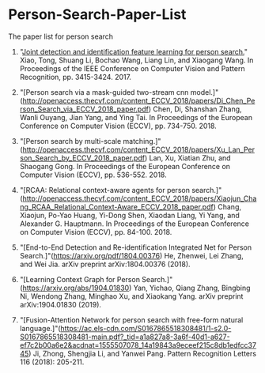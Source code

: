 # Person-Search-Paper-List
The paper list for person search


1. "[Joint detection and identification feature learning for person search.](http://openaccess.thecvf.com/content_cvpr_2017/papers/Xiao_Joint_Detection_and_CVPR_2017_paper.pdf)" Xiao, Tong, Shuang Li, Bochao Wang, Liang Lin, and Xiaogang Wang.  In Proceedings of the IEEE Conference on Computer Vision and Pattern Recognition, pp. 3415-3424. 2017. 

2. "[Person search via a mask-guided two-stream cnn model.]"(http://openaccess.thecvf.com/content_ECCV_2018/papers/Di_Chen_Person_Search_via_ECCV_2018_paper.pdf) Chen, Di, Shanshan Zhang, Wanli Ouyang, Jian Yang, and Ying Tai.  In Proceedings of the European Conference on Computer Vision (ECCV), pp. 734-750. 2018. 

3. "[Person search by multi-scale matching.]"(http://openaccess.thecvf.com/content_ECCV_2018/papers/Xu_Lan_Person_Search_by_ECCV_2018_paper.pdf) Lan, Xu, Xiatian Zhu, and Shaogang Gong.  In Proceedings of the European Conference on Computer Vision (ECCV), pp. 536-552. 2018. 

4. "[RCAA: Relational context-aware agents for person search.]"(http://openaccess.thecvf.com/content_ECCV_2018/papers/Xiaojun_Chang_RCAA_Relational_Context-Aware_ECCV_2018_paper.pdf) Chang, Xiaojun, Po-Yao Huang, Yi-Dong Shen, Xiaodan Liang, Yi Yang, and Alexander G. Hauptmann.  In Proceedings of the European Conference on Computer Vision (ECCV), pp. 84-100. 2018.

5. "[End-to-End Detection and Re-identification Integrated Net for Person Search.]"(https://arxiv.org/pdf/1804.00376) He, Zhenwei, Lei Zhang, and Wei Jia.  arXiv preprint arXiv:1804.00376 (2018).

6. "[Learning Context Graph for Person Search.]"(https://arxiv.org/abs/1904.01830) Yan, Yichao, Qiang Zhang, Bingbing Ni, Wendong Zhang, Minghao Xu, and Xiaokang Yang.  arXiv preprint arXiv:1904.01830 (2019). 

7. "[Fusion-Attention Network for person search with free-form natural language.]"(https://ac.els-cdn.com/S0167865518308481/1-s2.0-S0167865518308481-main.pdf?_tid=a1a827a8-3a6f-40d1-a627-ef7c2b00a6e2&acdnat=1555507078_14a19843a9eceef215c8db1edfcc3745) Ji, Zhong, Shengjia Li, and Yanwei Pang.  Pattern Recognition Letters 116 (2018): 205-211. 

